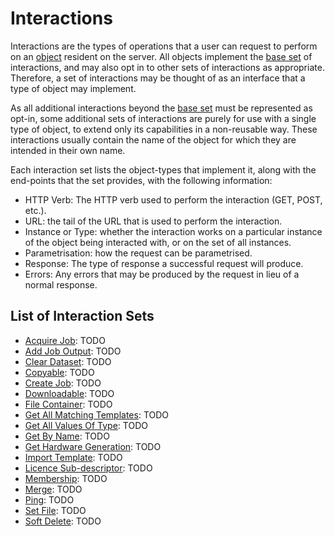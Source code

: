 # Interactions

Interactions are the types of operations that a user can request to perform on an [object](../objects/index.md)
resident on the server. All objects implement the [base set](base.md) of interactions, and may also opt in to
other sets of interactions as appropriate. Therefore, a set of interactions may be thought of as an interface that
a type of object may implement.

As all additional interactions beyond the [base set](base.md) must be represented as opt-in, some additional sets of
interactions are purely for use with a single type of object, to extend only its capabilities in a non-reusable way.
These interactions usually contain the name of the object for which they are intended in their own name.

Each interaction set lists the object-types that implement it, along with the end-points that the set provides, with
the following information:

- HTTP Verb: The HTTP verb used to perform the interaction (GET, POST, etc.).
- URL: the tail of the URL that is used to perform the interaction.
- Instance or Type:
  whether the interaction works on a particular instance of the object being interacted with, or on the set of all
  instances.
- Parametrisation:
  how the request can be parametrised.
- Response:
  The type of response a successful request will produce.
- Errors:
  Any errors that may be produced by the request in lieu of a normal response.

## List of Interaction Sets

- [Acquire Job](acquire_job.md): TODO
- [Add Job Output](add_job_output.md): TODO
- [Clear Dataset](clear_dataset.md): TODO
- [Copyable](copyable.md): TODO
- [Create Job](create_job.md): TODO
- [Downloadable](downloadable.md): TODO
- [File Container](file_container.md): TODO
- [Get All Matching Templates](get_all_matching_templates.md): TODO
- [Get All Values Of Type](get_all_values_of_type.md): TODO
- [Get By Name](get_by_name.md): TODO
- [Get Hardware Generation](get_hardware_generation.md): TODO
- [Import Template](import_template.md): TODO
- [Licence Sub-descriptor](licence_subdescriptor.md): TODO
- [Membership](membership.md): TODO
- [Merge](merge.md): TODO
- [Ping](ping.md): TODO
- [Set File](set_file.md): TODO
- [Soft Delete](soft_delete.md): TODO
